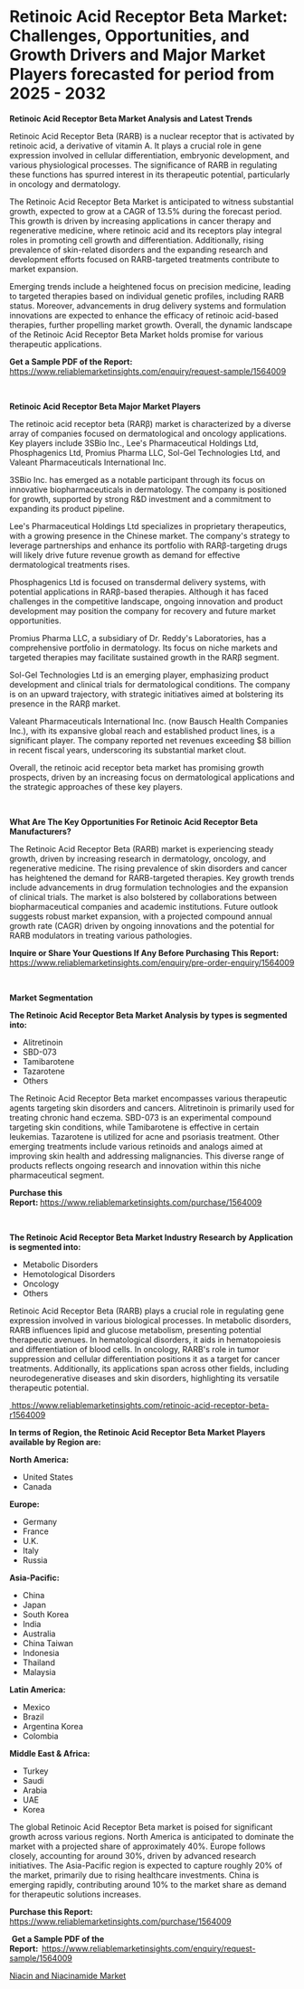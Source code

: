 <p><h1>Retinoic Acid Receptor Beta Market: Challenges, Opportunities, and Growth Drivers and Major Market Players forecasted for period from 2025 - 2032</h1></p><p><strong>Retinoic Acid Receptor Beta Market Analysis and Latest Trends</strong></p>
<p><p>Retinoic Acid Receptor Beta (RARB) is a nuclear receptor that is activated by retinoic acid, a derivative of vitamin A. It plays a crucial role in gene expression involved in cellular differentiation, embryonic development, and various physiological processes. The significance of RARB in regulating these functions has spurred interest in its therapeutic potential, particularly in oncology and dermatology.</p><p>The Retinoic Acid Receptor Beta Market is anticipated to witness substantial growth, expected to grow at a CAGR of 13.5% during the forecast period. This growth is driven by increasing applications in cancer therapy and regenerative medicine, where retinoic acid and its receptors play integral roles in promoting cell growth and differentiation. Additionally, rising prevalence of skin-related disorders and the expanding research and development efforts focused on RARB-targeted treatments contribute to market expansion.</p><p>Emerging trends include a heightened focus on precision medicine, leading to targeted therapies based on individual genetic profiles, including RARB status. Moreover, advancements in drug delivery systems and formulation innovations are expected to enhance the efficacy of retinoic acid-based therapies, further propelling market growth. Overall, the dynamic landscape of the Retinoic Acid Receptor Beta Market holds promise for various therapeutic applications.</p></p>
<p><strong>Get a Sample PDF of the Report:&nbsp;</strong> <a href="https://www.reliablemarketinsights.com/enquiry/request-sample/1564009?utm_campaign=3164&utm_medium=2&utm_source=Github&utm_content=ia&utm_term=08032025&utm_id=retinoic-acid-receptor-beta">https://www.reliablemarketinsights.com/enquiry/request-sample/1564009</a></p>
<p>&nbsp;</p>
<p><strong>Retinoic Acid Receptor Beta Major Market Players</strong></p>
<p><p>The retinoic acid receptor beta (RARβ) market is characterized by a diverse array of companies focused on dermatological and oncology applications. Key players include 3SBio Inc., Lee's Pharmaceutical Holdings Ltd, Phosphagenics Ltd, Promius Pharma LLC, Sol-Gel Technologies Ltd, and Valeant Pharmaceuticals International Inc.</p><p>3SBio Inc. has emerged as a notable participant through its focus on innovative biopharmaceuticals in dermatology. The company is positioned for growth, supported by strong R&D investment and a commitment to expanding its product pipeline. </p><p>Lee's Pharmaceutical Holdings Ltd specializes in proprietary therapeutics, with a growing presence in the Chinese market. The company's strategy to leverage partnerships and enhance its portfolio with RARβ-targeting drugs will likely drive future revenue growth as demand for effective dermatological treatments rises.</p><p>Phosphagenics Ltd is focused on transdermal delivery systems, with potential applications in RARβ-based therapies. Although it has faced challenges in the competitive landscape, ongoing innovation and product development may position the company for recovery and future market opportunities.</p><p>Promius Pharma LLC, a subsidiary of Dr. Reddy's Laboratories, has a comprehensive portfolio in dermatology. Its focus on niche markets and targeted therapies may facilitate sustained growth in the RARβ segment.</p><p>Sol-Gel Technologies Ltd is an emerging player, emphasizing product development and clinical trials for dermatological conditions. The company is on an upward trajectory, with strategic initiatives aimed at bolstering its presence in the RARβ market.</p><p>Valeant Pharmaceuticals International Inc. (now Bausch Health Companies Inc.), with its expansive global reach and established product lines, is a significant player. The company reported net revenues exceeding $8 billion in recent fiscal years, underscoring its substantial market clout.</p><p>Overall, the retinoic acid receptor beta market has promising growth prospects, driven by an increasing focus on dermatological applications and the strategic approaches of these key players.</p></p>
<p>&nbsp;</p>
<p><strong>What Are The Key Opportunities For Retinoic Acid Receptor Beta Manufacturers?</strong></p>
<p><p>The Retinoic Acid Receptor Beta (RARB) market is experiencing steady growth, driven by increasing research in dermatology, oncology, and regenerative medicine. The rising prevalence of skin disorders and cancer has heightened the demand for RARB-targeted therapies. Key growth trends include advancements in drug formulation technologies and the expansion of clinical trials. The market is also bolstered by collaborations between biopharmaceutical companies and academic institutions. Future outlook suggests robust market expansion, with a projected compound annual growth rate (CAGR) driven by ongoing innovations and the potential for RARB modulators in treating various pathologies.</p></p>
<p><strong>Inquire or Share Your Questions If Any Before Purchasing This Report:</strong> <a href="https://www.reliablemarketinsights.com/enquiry/pre-order-enquiry/1564009?utm_campaign=3164&utm_medium=2&utm_source=Github&utm_content=ia&utm_term=08032025&utm_id=retinoic-acid-receptor-beta">https://www.reliablemarketinsights.com/enquiry/pre-order-enquiry/1564009</a></p>
<p>&nbsp;</p>
<p><strong>Market Segmentation</strong></p>
<p><strong>The Retinoic Acid Receptor Beta Market Analysis by types is segmented into:</strong></p>
<p><ul><li>Alitretinoin</li><li>SBD-073</li><li>Tamibarotene</li><li>Tazarotene</li><li>Others</li></ul></p>
<p><p>The Retinoic Acid Receptor Beta market encompasses various therapeutic agents targeting skin disorders and cancers. Alitretinoin is primarily used for treating chronic hand eczema. SBD-073 is an experimental compound targeting skin conditions, while Tamibarotene is effective in certain leukemias. Tazarotene is utilized for acne and psoriasis treatment. Other emerging treatments include various retinoids and analogs aimed at improving skin health and addressing malignancies. This diverse range of products reflects ongoing research and innovation within this niche pharmaceutical segment.</p></p>
<p><strong>Purchase this Report:&nbsp;</strong><a href="https://www.reliablemarketinsights.com/purchase/1564009?utm_campaign=3164&utm_medium=2&utm_source=Github&utm_content=ia&utm_term=08032025&utm_id=retinoic-acid-receptor-beta">https://www.reliablemarketinsights.com/purchase/1564009</a></p>
<p>&nbsp;</p>
<p><strong>The Retinoic Acid Receptor Beta Market Industry Research by Application is segmented into:</strong></p>
<p><ul><li>Metabolic Disorders</li><li>Hemotological Disorders</li><li>Oncology</li><li>Others</li></ul></p>
<p><p>Retinoic Acid Receptor Beta (RARB) plays a crucial role in regulating gene expression involved in various biological processes. In metabolic disorders, RARB influences lipid and glucose metabolism, presenting potential therapeutic avenues. In hematological disorders, it aids in hematopoiesis and differentiation of blood cells. In oncology, RARB's role in tumor suppression and cellular differentiation positions it as a target for cancer treatments. Additionally, its applications span across other fields, including neurodegenerative diseases and skin disorders, highlighting its versatile therapeutic potential.</p></p>
<p><a href="https://www.reliablemarketinsights.com/retinoic-acid-receptor-beta-r1564009?utm_campaign=3164&utm_medium=2&utm_source=Github&utm_content=ia&utm_term=08032025&utm_id=retinoic-acid-receptor-beta">&nbsp;https://www.reliablemarketinsights.com/retinoic-acid-receptor-beta-r1564009</a></p>
<p><strong>In terms of Region, the Retinoic Acid Receptor Beta Market Players available by Region are:</strong></p>
<p>
    <p> <strong> North America: </strong>
        <ul>
            <li>United States</li>
            <li>Canada</li>
        </ul>
        </p> 
    <p> <strong> Europe: </strong>
        <ul>
            <li>Germany</li>
            <li>France</li>
            <li>U.K.</li>
            <li>Italy</li>
            <li>Russia</li>
        </ul>
        </p> 
    <p> <strong> Asia-Pacific: </strong>
        <ul>
            <li>China</li>
            <li>Japan</li>
            <li>South Korea</li>
            <li>India</li>
            <li>Australia</li>
            <li>China Taiwan</li>
            <li>Indonesia</li>
            <li>Thailand</li>
            <li>Malaysia</li>
        </ul>
        </p> 
    <p> <strong> Latin America: </strong>
        <ul>
            <li>Mexico</li>
            <li>Brazil</li>
            <li>Argentina Korea</li>
            <li>Colombia</li>
        </ul>
        </p> 
    <p> <strong> Middle East & Africa: </strong>
        <ul>
            <li>Turkey</li>
            <li>Saudi</li>
            <li>Arabia</li>
            <li>UAE</li>
            <li>Korea</li>
        </ul>
    </p>
    </p>
<p><p>The global Retinoic Acid Receptor Beta market is poised for significant growth across various regions. North America is anticipated to dominate the market with a projected share of approximately 40%. Europe follows closely, accounting for around 30%, driven by advanced research initiatives. The Asia-Pacific region is expected to capture roughly 20% of the market, primarily due to rising healthcare investments. China is emerging rapidly, contributing around 10% to the market share as demand for therapeutic solutions increases.</p></p>
<p><strong>Purchase this Report: </strong><a href="https://www.reliablemarketinsights.com/purchase/1564009?utm_campaign=3164&utm_medium=2&utm_source=Github&utm_content=ia&utm_term=08032025&utm_id=retinoic-acid-receptor-beta">https://www.reliablemarketinsights.com/purchase/1564009</a></p>
<p>&nbsp;<strong>Get a Sample PDF of the Report:&nbsp;&nbsp;</strong><a href="https://www.reliablemarketinsights.com/enquiry/request-sample/1564009?utm_campaign=3164&utm_medium=2&utm_source=Github&utm_content=ia&utm_term=08032025&utm_id=retinoic-acid-receptor-beta">https://www.reliablemarketinsights.com/enquiry/request-sample/1564009</a></p>
<p><strong></strong></p>
<p><p><a href="https://github.com/briandahm87/Market-Research-Report-List-1/blob/main/niacin-and-niacinamide-market.md?utm_campaign=3164&utm_medium=2&utm_source=Github&utm_content=ia&utm_term=08032025&utm_id=retinoic-acid-receptor-beta">Niacin and Niacinamide Market</a></p></p>